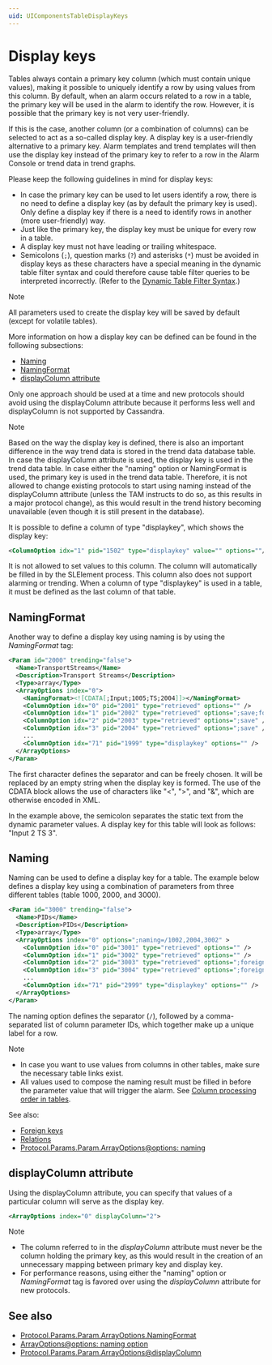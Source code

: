 ```yaml
---
uid: UIComponentsTableDisplayKeys
---
```


# Display keys

Tables always contain a primary key column (which must contain unique values), making it possible to uniquely identify a row by using values from this column. By default, when an alarm occurs related to a row in a table, the primary key will be used in the alarm to identify the row. However, it is possible that the primary key is not very user-friendly.

If this is the case, another column (or a combination of columns) can be selected to act as a so-called display key. A display key is a user-friendly alternative to a primary key. Alarm templates and trend templates will then use the display key instead of the primary key to refer to a row in the Alarm Console or trend data in trend graphs.

Please keep the following guidelines in mind for display keys:

- In case the primary key can be used to let users identify a row, there is no need to define a display key (as by default the primary key is used). Only define a display key if there is a need to identify rows in another (more user-friendly) way.
- Just like the primary key, the display key must be unique for every row in a table.
- A display key must not have leading or trailing whitespace.
- Semicolons (`;`), question marks (`?`) and asterisks (`*`) must be avoided in display keys as these characters have a special meaning in the dynamic table filter syntax and could therefore cause table filter queries to be interpreted incorrectly. (Refer to the [Dynamic Table Filter Syntax](xref:Dynamic_table_filter_syntax).)

> [!NOTE]
> All parameters used to create the display key will be saved by default (except for volatile tables).<!-- RN 16743 -->

More information on how a display key can be defined can be found in the following subsections:

- [Naming](xref:UIComponentsTableDisplayKeys#naming)
- [NamingFormat](xref:UIComponentsTableDisplayKeys#namingformat)
- [displayColumn attribute](xref:UIComponentsTableDisplayKeys#displaycolumn-attribute)

Only one approach should be used at a time and new protocols should avoid using the displayColumn attribute because it performs less well and displayColumn is not supported by Cassandra.

> [!NOTE]
> Based on the way the display key is defined, there is also an important difference in the way trend data is stored in the trend data database table. In case the displayColumn attribute is used, the display key is used in the trend data table. In case either the "naming" option or NamingFormat is used, the primary key is used in the trend data table. Therefore, it is not allowed to change existing protocols to start using naming instead of the displayColumn attribute (unless the TAM instructs to do so, as this results in a major protocol change), as this would result in the trend history becoming unavailable (even though it is still present in the database).

It is possible to define a column of type "displaykey", which shows the display key:

```xml
<ColumnOption idx="1" pid="1502" type="displaykey" value="" options=""/>
```

It is not allowed to set values to this column. The column will automatically be filled in by the SLElement process. This column also does not support alarming or trending. When a column of type "displaykey" is used in a table, it must be defined as the last column of that table.

## NamingFormat

Another way to define a display key using naming is by using the *NamingFormat* tag:

```xml
<Param id="2000" trending="false">
  <Name>TransportStreams</Name>
  <Description>Transport Streams</Description>
  <Type>array</Type>
  <ArrayOptions index="0">
    <NamingFormat><![CDATA[;Input;1005;TS;2004]]></NamingFormat>
    <ColumnOption idx="0" pid="2001" type="retrieved" options="" />
    <ColumnOption idx="1" pid="2002" type="retrieved" options=";save;foreignKey=1000" />
    <ColumnOption idx="2" pid="2003" type="retrieved" options=";save" />
    <ColumnOption idx="3" pid="2004" type="retrieved" options=";save" />
    ...
    <ColumnOption idx="71" pid="1999" type="displaykey" options="" />
  </ArrayOptions>
</Param>
```

The first character defines the separator and can be freely chosen. It will be replaced by an empty string when the display key is formed. The use of the CDATA block allows the use of characters like "<", ">", and "&", which are otherwise encoded in XML.

In the example above, the semicolon separates the static text from the dynamic parameter values. A display key for this table will look as follows: "Input 2 TS 3".

## Naming

Naming can be used to define a display key for a table. The example below defines a display key using a combination of parameters from three different tables (table 1000, 2000, and 3000).

```xml
<Param id="3000" trending="false">
  <Name>PIDs</Name>
  <Description>PIDs</Description>
  <Type>array</Type>
  <ArrayOptions index="0" options=";naming=/1002,2004,3002" >
    <ColumnOption idx="0" pid="3001" type="retrieved" options="" />
    <ColumnOption idx="1" pid="3002" type="retrieved" options="" />
    <ColumnOption idx="2" pid="3003" type="retrieved" options=";foreignKey=1000" />
    <ColumnOption idx="3" pid="3004" type="retrieved" options=";foreignKey=2000" />
    ...
    <ColumnOption idx="71" pid="2999" type="displaykey" options="" />
  </ArrayOptions>
</Param>
```

The naming option defines the separator (`/`), followed by a comma-separated list of column parameter IDs, which together make up a unique label for a row.

> [!NOTE]
>
> - In case you want to use values from columns in other tables, make sure the necessary table links exist.
> - All values used to compose the naming result must be filled in before the parameter value that will trigger the alarm. See [Column processing order in tables](xref:InnerWorkingsSLElement#column-processing-order-in-tables).

See also:

- [Foreign keys](xref:UIComponentsTableForeignKeys)
- [Relations](xref:UIComponentsTableRelations)
- [Protocol.Params.Param.ArrayOptions@options: naming](xref:Protocol.Params.Param.ArrayOptions-options#naming)

## displayColumn attribute

Using the displayColumn attribute, you can specify that values of a particular column will serve as the display key.

```xml
<ArrayOptions index="0" displayColumn="2">
```

> [!NOTE]
>
> - The column referred to in the *displayColumn* attribute must never be the column holding the primary key, as this would result in the creation of an unnecessary mapping between primary key and display key.
> - For performance reasons, using either the "naming" option or *NamingFormat* tag is favored over using the *displayColumn* attribute for new protocols.

## See also

- [Protocol.Params.Param.ArrayOptions.NamingFormat](xref:Protocol.Params.Param.ArrayOptions.NamingFormat)
- [ArrayOptions@options: naming option](xref:Protocol.Params.Param.ArrayOptions-options#naming)
- [Protocol.Params.Param.ArrayOptions@displayColumn](xref:Protocol.Params.Param.ArrayOptions-displayColumn)
